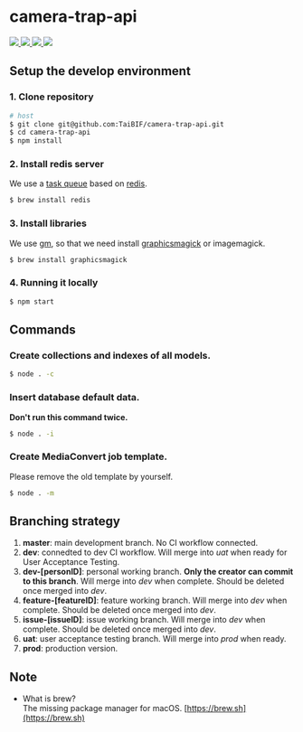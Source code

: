 # camera-trap-api

<p>
  <a href="https://github.com/TaiBIF/camera-trap-api/releases">
    <img src="https://flat.badgen.net/github/release/TaiBIF/camera-trap-api" />
  </a>

  <a href="https://circleci.com/gh/TaiBIF/camera-trap-api" alt="Build Status">
    <img src="https://flat.badgen.net/circleci/github/TaiBIF/camera-trap-api/master" />
  </a>
  <a href="https://codecov.io/gh/TaiBIF/camera-trap-api" alt="Coverage">
    <img src="https://flat.badgen.net/codecov/c/github/TaiBIF/camera-trap-api" />
  </a>
  <img src="https://flat.badgen.net/github/license/TaiBIF/camera-trap-api" />
</p>

## Setup the develop environment
### 1. Clone repository
```bash
# host
$ git clone git@github.com:TaiBIF/camera-trap-api.git
$ cd camera-trap-api
$ npm install
```

### 2. Install redis server
We use a [task queue](https://github.com/Automattic/kue) based on [redis](https://redis.io/).
```bash
$ brew install redis
```

### 3. Install libraries
We use [gm](https://www.npmjs.com/package/gm), so that we need install [graphicsmagick](http://www.graphicsmagick.org/) or imagemagick.
```bash
$ brew install graphicsmagick
```

### 4. Running it locally
```bash
$ npm start
```

## Commands
### Create collections and indexes of all models.
```bash
$ node . -c
```
### Insert database default data.
**Don't run this command twice.**
```bash
$ node . -i
```
### Create MediaConvert job template.
Please remove the old template by yourself.
```bash
$ node . -m
```

## Branching strategy
1. **master**: main development branch. No CI workflow connected.
2. **dev**: connedted to dev CI workflow. Will merge into _uat_ when ready for User Acceptance Testing.
2. **dev-[personID]**: personal working branch. **Only the creator can commit to this branch**. Will merge into _dev_ when complete. Should be deleted once merged into _dev_.
3. **feature-[featureID]**: feature working branch. Will merge into _dev_ when complete. Should be deleted once merged into _dev_.
4. **issue-[issueID]**: issue working branch. Will merge into _dev_ when complete. Should be deleted once merged into _dev_.
5. **uat**: user acceptance testing branch. Will merge into _prod_ when ready.
6. **prod**: production version.

## Note
+ What is brew?  
The missing package manager for macOS. [https://brew.sh](https://brew.sh)
